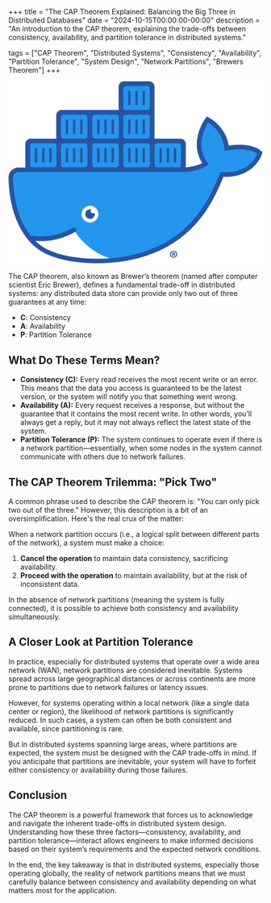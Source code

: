 +++
title = "The CAP Theorem Explained: Balancing the Big Three in Distributed Databases"
date = "2024-10-15T00:00:00-00:00"
description = "An introduction to the CAP theorem, explaining the trade-offs between consistency, availability, and partition tolerance in distributed systems."

tags = ["CAP Theorem", "Distributed Systems", "Consistency", "Availability", "Partition Tolerance", "System Design", "Network Partitions", "Brewers Theorem"]
+++

![banner](/images/docker-the-right-way/banner.png)

The CAP theorem, also known as Brewer’s theorem (named after computer scientist Eric Brewer), defines a fundamental trade-off in distributed systems: any distributed data store can provide only two out of three guarantees at any time:

- **C**: Consistency
- **A**: Availability
- **P**: Partition Tolerance

## What Do These Terms Mean?

- **Consistency (C):** Every read receives the most recent write or an error. This means that the data you access is guaranteed to be the latest version, or the system will notify you that something went wrong.
- **Availability (A):** Every request receives a response, but without the guarantee that it contains the most recent write. In other words, you’ll always get a reply, but it may not always reflect the latest state of the system.
- **Partition Tolerance (P):** The system continues to operate even if there is a network partition—essentially, when some nodes in the system cannot communicate with others due to network failures.

## The CAP Theorem Trilemma: "Pick Two"

A common phrase used to describe the CAP theorem is: "You can only pick two out of the three." However, this description is a bit of an oversimplification. Here's the real crux of the matter:

When a network partition occurs (i.e., a logical split between different parts of the network), a system must make a choice:

1. **Cancel the operation** to maintain data consistency, sacrificing availability.
2. **Proceed with the operation** to maintain availability, but at the risk of inconsistent data.

In the absence of network partitions (meaning the system is fully connected), it is possible to achieve both consistency and availability simultaneously.

## A Closer Look at Partition Tolerance

In practice, especially for distributed systems that operate over a wide area network (WAN), network partitions are considered inevitable. Systems spread across large geographical distances or across continents are more prone to partitions due to network failures or latency issues.

However, for systems operating within a local network (like a single data center or region), the likelihood of network partitions is significantly reduced. In such cases, a system can often be both consistent and available, since partitioning is rare.

But in distributed systems spanning large areas, where partitions are expected, the system must be designed with the CAP trade-offs in mind. If you anticipate that partitions are inevitable, your system will have to forfeit either consistency or availability during those failures.

## Conclusion

The CAP theorem is a powerful framework that forces us to acknowledge and navigate the inherent trade-offs in distributed system design. Understanding how these three factors—consistency, availability, and partition tolerance—interact allows engineers to make informed decisions based on their system’s requirements and the expected network conditions.

In the end, the key takeaway is that in distributed systems, especially those operating globally, the reality of network partitions means that we must carefully balance between consistency and availability depending on what matters most for the application.